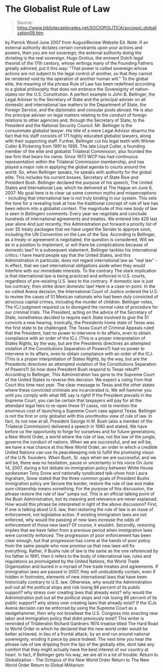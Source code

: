 # The Globalist Rule of Law

> Source: https://www.bibliotecapleyades.net/SOCIOPOLITICA/sociopol_globalization09.htm

by Patrick Wood
June 2007 from AugustReview Website
Ed. Note:
If an external authority dictates certain constraints upon your actions and powers, then you are not sovereign; the external authority doing the dictating is the real sovereign. Hugo Grotius, the eminent Dutch legal theorist of the 17th century, whose writings many of the Founding Fathers greatly admired, put it this way:
"That power is called sovereign whose actions are not subject to the legal control of another, so that they cannot be rendered void by the operation of another human will."
To the global elite, the meaning of the phrase Rule of Law has been redefined according to a global philosophy that does not embrace the Sovereignty of nation-states nor the U.S. Constitution. A perfect example is John B. Bellinger, the Legal Adviser to the Secretary of State and the principal adviser on all domestic and international law matters to the Department of State, the Foreign Service, and the diplomatic and consular posts abroad. He is also the principal adviser on legal matters relating to the conduct of foreign relations to other agencies and, through the Secretary of State, to the President and the National Security Council. Mr. Bellinger is the consummate globalist lawyer. His title of a mere Legal Advisor disarms the fact that his staff consists of 171 highly educated globalist lawyers, along with their supporting staff. Further, Bellinger cut his legal teeth with Wilmer Cutler & Pickering from 1991 to 1995. The late Lloyd Cutler, a founding member of the elite and globalist Trilateral Commission, also founded the law firm that bears his name. Since 1973 WCP has had continuous representation within the Trilateral Commission membership, and has played a major role in applying the global agenda to courts around the world. So, when Bellinger speaks, he speaks with authority for the global elite. This includes his current bosses, Secretary of State Rice and President Bush. Bellinger declared the purpose of his speech, The United States and International Law, which he delivered at The Hague on June 6, 2007:
My goal here is to clear up some common myths and misperceptions - including that international law is not truly binding in our system.
This sets the tone for a revealing look at how the traditional concept of rule of law has been reborn into a globalist context. The magnitude of this new body of law is seen in Bellingers comments:
Every year we negotiate and conclude hundreds of international agreements and treaties. We entered into 429 last year alone And just recently, this Administration put forward a priority list of over 35 treaty packages that we have urged the Senate to approve soon, including the UN Convention on the Law of the Sea.
According to Bellinger, as a treaty or agreement is negotiated, the question is considered,
Will we be in a position to implement, or will there be complications because of domestic law?
In a subsequent statement, Bellinger tackles his international critics:
I have heard people say that the United States, and this Administration in particular, does not regard international law as "real law" - in effect, that we cast international obligations aside when they would interfere with our immediate interests. To the contrary
The stark implication is that international law is being practiced and enforced in U.S. courts, regardless of pre-existing U.S. laws to the contrary. If domestic law is just too contrary, then strike down domestic law! Here is a case-in-point. In the so-called Avena decision, the International Court of Justice ordered the U.S. to review the cases of 51 Mexican nationals who had been duly convicted of atrocious capital crimes, including the murder of children. Bellinger notes,
The ICJ judgment required us to disregard the normal rules of procedure for our criminal trials. The President, acting on the advice of the Secretary of State, nonetheless decided to require each State involved to give the 51 convicts a new hearing.
Ironically, the Presidents home state of Texas was the first state to be challenged. The Texas Court of Criminal Appeals ruled that the President,
had no power to intervene in its affairs, even to obtain compliance with an order of the ICJ. (This is a proper interpretation of States Rights, by the way, but are the Presidents directives an attempted violation of the Constitutions Separation of Powers?)
had no power to intervene in its affairs, even to obtain compliance with an order of the ICJ.
(This is a proper interpretation of States Rights, by the way, but are the Presidents directives an attempted violation of the Constitutions Separation of Powers?)
So how does President Bush respond to Texas rebuff? According to Bellinger,
This Administration has gone to the Supreme Court of the United States to reverse this decision. We expect a ruling from that Court this time next year.
The clear message to Texas and the other states where these convicted criminals are incarcerated is,
We will hammer you until you comply with what WE say is right!
If the President prevails in the Supreme Court, you can be certain that taxpayers will pay for all the attendant legal fees to re-open these 51 cases, not to mention the enormous cost of launching a Supreme Court case against Texas. Bellinger is not the first or only globalist with this unorthodox view of rule of law. In fact, its not new at all. President George H.W. Bush (also a member of the Trilateral Commission) delivered a speech in 1990 and stated,
We have before us the opportunity to forge for ourselves and for future generations, a New World Order, a world where the rule of law, not the law of the jungle, governs the conduct of nations. When we are successful, and we will be, we have a real chance at this New World Order, an order in which a credible United Nations can use its peacekeeping role to fulfill the promising vision of the U.N. founders.
When Bush, Sr. says when we are successful, and we will be, there was no hesitation, pause or uncertainty in his voice On June 14, 2007, during a hot debate on immigration policy between White House spokesman Tony Snow and nationally syndicated talk-show host Laura Ingraham, Snow stated that the three common goals of President Bushs immigration policy are Secure the border, restore the rule of law and make sure citizenship means something. For the purpose of this discussion, the phrase restore the rule of law" jumps out. This is an official talking point of the Bush Administration, but its meaning and relevance are never explained. How would this phrase be interpreted in light of the above discussion? First, if one is talking about U.S. law, then restoring the rule of law is an issue of enforcement, not legislative action. If existing immigration laws are not enforced, why would the passing of new laws increase the odds of enforcement of those new laws? Of course, it wouldnt. Secondly, restoring implies that we have fallen from a previous period when immigration laws were correctly enforced. The progression of poor enforcement has been clear enough, but that progression has come at the hands of poor policy from the same people who now promise us that new laws will fix everything. Rather, if Bushs rule of law is the same as the one referenced by his father in 1991, then it refers to the body of international law, rules and regulations as promulgated by the United Nations, the World Trade Organization and buried in a myriad of free trade treaties and agreements. If immigration laws are passed in 2007, they will undoubtedly contain, even if hidden in footnotes, elements of new international laws that have been historically contrary to U.S. law.
Otherwise,
why would the Administration pull out all the political stops and risk losing 86 percent of its public support? why stress over creating laws that already exist?
why would the Administration pull out all the political stops and risk losing 86 percent of its public support?
why stress over creating laws that already exist?
If the ICJs Avena decision can be enforced by using the Supreme Court as a sledgehammer, then why not browbeat the U.S. Congress into enacting new labor and immigration policy that didnt previously exist? This writer is reminded of Trilateralist Richard Gardners 1974 treatise titled The Hard Road to World Order in which he declared that the new world order would be better achieved, in lieu of a frontal attack, by an end run around national sovereignty, eroding it piece by piece Indeed. The next time you hear the phrase rule of law dripping from the lips of the globally elite, dont take any comfort that they might actually have the best interest of our country at heart.
In fact, if Bellinger gets his way, we are all in a lot of trouble.
Return to Globalization - The Octopus of the New World Order
Return to The New World Order
Return to Global Militarism
